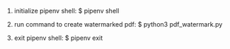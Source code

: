 1. initialize pipenv shell: $ pipenv shell

2. run command to create watermarked pdf: $ python3 pdf_watermark.py

3. exit pipenv shell: $ pipenv exit

